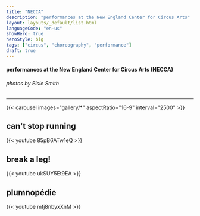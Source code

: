 ```yaml
---
title: "NECCA"
description: "performances at the New England Center for Circus Arts"
layout: layouts/_default/list.html
languageCode: "en-us"
showHero: true
heroStyle: big
tags: ["circus", "choreography", "performance"]
draft: true
---
```

#### performances at the New England Center for Circus Arts (NECCA)
###### photos by Elsie Smith
---

{{< carousel images="gallery/*" aspectRatio="16-9" interval="2500" >}}

## can't stop running

{{< youtube 85pB6ATw1eQ >}}

## break a leg!

{{< youtube ukSUY5Et9EA >}}

## plumnopédie

{{< youtube mfj8nbyxXnM >}}
